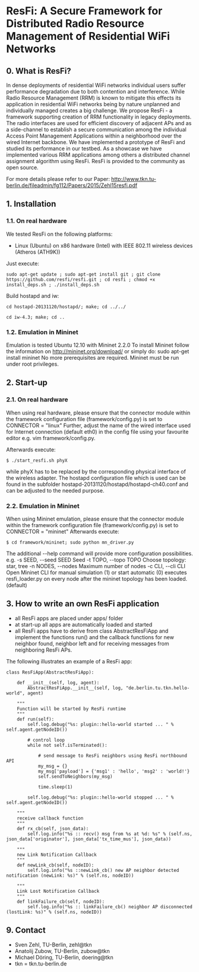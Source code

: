 # ResFi: A Secure Framework for Distributed Radio Resource Management of Residential WiFi Networks 

## 0. What is ResFi?
In dense deployments of residential WiFi networks individual users suffer performance degradation due to both contention and interference.
While Radio Resource Management (RRM) is known to mitigate this effects its application in residential WiFi networks being by nature unplanned 
and individually managed creates a big challenge.
We propose ResFi - a framework supporting creation of RRM functionality in legacy deployments.
The radio interfaces are used for efficient discovery of adjacent APs and as a side-channel to establish a secure communication among the 
individual Access Point Management Applications within a neighborhood over the wired Internet backbone.
We have implemented a prototype of ResFi and studied its performance in our testbed.
As a showcase we have implemented various RRM applications among others a distributed channel assignment algorithm using ResFi.
ResFi is provided to the community as open source.

For more details please refer to our Paper:
<http://www.tkn.tu-berlin.de/fileadmin/fg112/Papers/2015/Zehl15resfi.pdf>

## 1. Installation

### 1.1. On real hardware

We tested ResFi on the following platforms:
* Linux (Ubuntu) on x86 hardware (Intel) with IEEE 802.11 wireless devices (Atheros (ATH9K))

Just execute:
```
sudo apt-get update ; sudo apt-get install git ; git clone https://github.com/resfi/resfi.git ; cd resfi ; chmod +x install_deps.sh ; ./install_deps.sh
```

Build hostapd and iw:

```
cd hostapd-20131120/hostapd/; make; cd ../../
```
```
cd iw-4.3; make; cd ..
```

### 1.2. Emulation in Mininet

Emulation is tested Ubuntu 12.10 with Mininet 2.2.0
To install Mininet follow the information on http://mininet.org/download/ or simply do: sudo apt-get install mininet
No more prerequisites are required. Mininet must be run under root privileges.

## 2. Start-up

### 2.1. On real hardware

When using real hardware, please ensure that the connector module within the framework configuration file (framework/config.py) is set to CONNECTOR = "linux"
Further, adjust the name of the wired interface used for Internet connection (default eth0) in the config file using your favourite editor e.g. vim framework/config.py.


Afterwards execute:
```
$ ./start_resfi.sh phyX
```
while phyX has to be replaced by the corresponding physical interface of the wireless adapter. 
The hostapd configuration file which is used can be found in the subfolder hostapd-20131120/hostapd/hostapd-ch40.conf and can be adjusted to the needed purpose.

### 2.2. Emulation in Mininet

When using Mininet emulation, please ensure that the connector module within the framework configuration file (framework/config.py) is set to CONNECTOR = "mininet"
Afterwards execute:
```
$ cd framework/mininet; sudo python mn_driver.py
```
The additional --help command will provide more configuration possibilities.
e.g.
-s SEED, --seed SEED    Seed
-t TOPO, --topo TOPO    Choose topology: star, tree
-n NODES, --nodes       Maximum number of nodes
-c CLI, --cli CLI       Open Mininet CLI for manual simulation
                            (1) or start automatic
                            (0) executes resfi_loader.py on every node after the mininet topology has been loaded. (default)



## 3. How to write an own ResFi application

* all ResFi apps are placed under apps/ folder
* at start-up all apps are automatically loaded and started
* all ResFi apps have to derive from class AbstractResFiApp and implement the functions run() and the callback functions for new neighbor found, neighbor left and for receiving messages from neighboring ResFi APs.

The following illustrates an example of a ResFi app:
```
class ResFiApp(AbstractResFiApp):

    def __init__(self, log, agent):
        AbstractResFiApp.__init__(self, log, "de.berlin.tu.tkn.hello-world", agent)

    """
    Function will be started by ResFi runtime
    """
    def run(self):
        self.log.debug("%s: plugin::hello-world started ... " % self.agent.getNodeID())

        # control loop
        while not self.isTerminated():

            # send message to ResFi neighbors using ResFi northbound API
            my_msg = {}
            my_msg['payload'] = {'msg1' : 'hello', 'msg2' : 'world!'}
            self.sendToNeighbors(my_msg)

            time.sleep(1)

        self.log.debug("%s: plugin::hello-world stopped ... " % self.agent.getNodeID())

    """
    receive callback function
    """
    def rx_cb(self, json_data):
        self.log.info("%s :: recv() msg from %s at %d: %s" % (self.ns, json_data['originator'], json_data['tx_time_mus'], json_data))

    """
    new Link Notification Callback
    """
    def newLink_cb(self, nodeID):
        self.log.info("%s ::newLink_cb() new AP neighbor detected notification (newLink: %s)" % (self.ns, nodeID))

    """
    Link Lost Notification Callback
    """
    def linkFailure_cb(self, nodeID):
        self.log.info("%s :: linkFailure_cb() neighbor AP disconnected (lostLink: %s)" % (self.ns, nodeID))
```

## 9. Contact
* Sven Zehl, TU-Berlin, zehl@tkn
* Anatolij Zubow, TU-Berlin, zubow@tkn
* Michael Döring, TU-Berlin, doering@tkn
* tkn = tkn.tu-berlin.de

